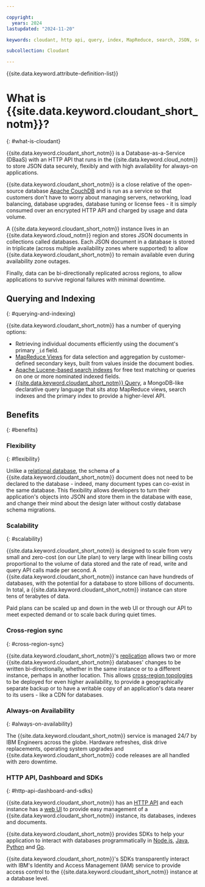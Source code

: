 ```yaml
---

copyright:
  years: 2024
lastupdated: "2024-11-20"

keywords: cloudant, http api, query, index, MapReduce, search, JSON, scalability, scale, sync, replication, SDK, http

subcollection: Cloudant

---
```


{{site.data.keyword.attribute-definition-list}}

# What is {{site.data.keyword.cloudant_short_notm}}?
{: #what-is-cloudant}

{{site.data.keyword.cloudant_short_notm}} is a Database-as-a-Service (DBaaS) with an HTTP API that runs in the {{site.data.keyword.cloud_notm}} to store JSON data securely, flexibly and with high availability for always-on applications.

{{site.data.keyword.cloudant_short_notm}} is a close relative of the open-source database [Apache CouchDB](https://couchdb.apache.org/) and is run as a service so that customers don't have to worry about managing servers, networking, load balancing, database upgrades, database tuning or license fees - it is simply consumed over an encrypted HTTP API and charged by usage and data volume.

A {{site.data.keyword.cloudant_short_notm}} instance lives in an {{site.data.keyword.cloud_notm}} region and stores JSON documents in collections called databases. Each JSON document in a database is stored in triplicate (across multiple availability zones where supported) to allow {{site.data.keyword.cloudant_short_notm}} to remain available even during availability zone outages.

Finally, data can be bi-directionally replicated across regions, to
 allow applications to survive regional failures with minimal downtime.

## Querying and Indexing
{: #querying-and-indexing}

{{site.data.keyword.cloudant_short_notm}} has a number of querying options:

- Retrieving individual documents efficiently using the document's primary `_id` field.
- [MapReduce Views](https://cloud.ibm.com/docs/Cloudant?topic=Cloudant-creating-views-mapreduce) for data selection and aggregation by customer-defined secondary keys, built from values inside the document bodies.
- [Apache Lucene-based search indexes](https://cloud.ibm.com/docs/Cloudant?topic=Cloudant-cloudant-search) for free text matching or queries on one or more nominated indexed fields.
- [{{site.data.keyword.cloudant_short_notm}} Query](https://cloud.ibm.com/docs/Cloudant?topic=Cloudant-creating-an-ibm-cloudant-query), a MongoDB-like declarative query language that sits atop MapReduce views, search indexes and the primary index to provide a higher-level API.

## Benefits
{: #benefits}

### Flexibility
{: #flexibility}

Unlike a [relational database](https://www.ibm.com/topics/relational-databases), the schema of a {{site.data.keyword.cloudant_short_notm}} document does not need to be declared to the database - indeed, many document types can co-exist in the same database. This flexibility allows developers to turn their application's objects into JSON and store them in the database with ease, and change their mind about the design later without costly database schema migrations.

### Scalability
{: #scalability}

{{site.data.keyword.cloudant_short_notm}} is designed to scale from very small and zero-cost (on our Lite plan) to very large with linear billing costs proportional to the volume of data stored and the rate of read, write and query API calls made per second. A {{site.data.keyword.cloudant_short_notm}} instance can have hundreds of databases, with the potential for a database to store billions of documents. In total, a {{site.data.keyword.cloudant_short_notm}} instance can store tens of terabytes of data.

Paid plans can be scaled up and down in the web UI or through our API to meet expected demand or to scale back during quiet times.

### Cross-region sync
{: #cross-region-sync}

{{site.data.keyword.cloudant_short_notm}}'s [replication](https://cloud.ibm.com/docs/Cloudant?topic=Cloudant-replication-guide) allows two or more {{site.data.keyword.cloudant_short_notm}} databases' changes to be written bi-directionally, whether in the same instance or to a different instance, perhaps in another location. This allows [cross-region topologies](https://blog.cloudant.com/2017/11/07/Cloudant-replication-topologies.html) to be deployed for even higher availability, to provide a geographically separate backup or to have a writable copy of an application's data nearer to its users - like a CDN for databases.

### Always-on Availability
{: #always-on-availability}

The {{site.data.keyword.cloudant_short_notm}} service is managed 24/7 by IBM Engineers across the globe. Hardware refreshes, disk drive replacements, operating system upgrades and {{site.data.keyword.cloudant_short_notm}} code releases are all handled with zero downtime.

### HTTP API, Dashboard and SDKs
{: #http-api-dashboard-and-sdks}

{{site.data.keyword.cloudant_short_notm}} has an [HTTP API](https://cloud.ibm.com/apidocs/cloudant#introduction) and each instance has a [web UI](https://cloud.ibm.com/docs/Cloudant?topic=Cloudant-navigate-the-dashboard) to provide easy management of a {{site.data.keyword.cloudant_short_notm}} instance, its databases, indexes and documents. 

{{site.data.keyword.cloudant_short_notm}} provides SDKs to help your application to interact with databases programmatically in [Node.js](https://github.com/IBM/cloudant-node-sdk), [Java](https://github.com/IBM/cloudant-java-sdk), [Python](https://github.com/IBM/cloudant-python-sdk) and [Go](https://github.com/IBM/cloudant-go-sdk).

{{site.data.keyword.cloudant_short_notm}}'s SDKs transparently interact with IBM's Identity and Access Management (IAM) service to provide access control to the {{site.data.keyword.cloudant_short_notm}} instance at a database level.
